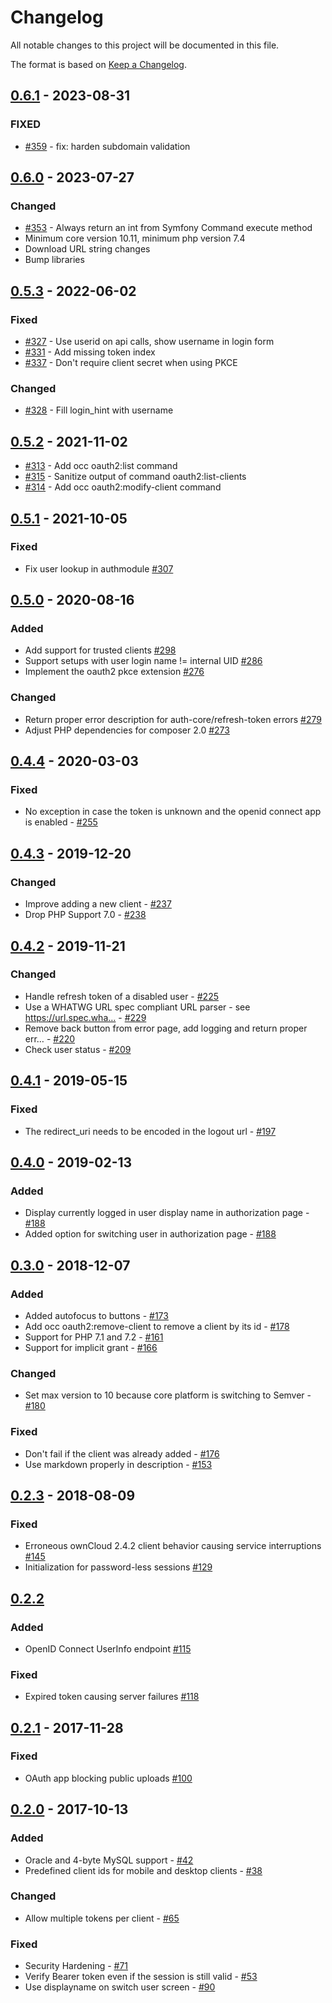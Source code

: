 # Changelog

All notable changes to this project will be documented in this file.

The format is based on [Keep a Changelog](http://keepachangelog.com/en/1.0.0/).

## [0.6.1] - 2023-08-31

### FIXED

- [#359](https://github.com/owncloud/oauth2/pull/359) - fix: harden subdomain validation


## [0.6.0] - 2023-07-27

### Changed

- [#353](https://github.com/owncloud/oauth2/pull/353) - Always return an int from Symfony Command execute method
- Minimum core version 10.11, minimum php version 7.4
- Download URL string changes
- Bump libraries


## [0.5.3] - 2022-06-02

### Fixed

- [#327](https://github.com/owncloud/oauth2/pull/327) - Use userid on api calls, show username in login form 
- [#331](https://github.com/owncloud/oauth2/pull/331) - Add missing token index
- [#337](https://github.com/owncloud/oauth2/pull/337) - Don't require client secret when using PKCE

### Changed 

- [#328](https://github.com/owncloud/oauth2/pull/328) - Fill login_hint with username


## [0.5.2] - 2021-11-02

- [#313](https://github.com/owncloud/oauth2/issues/313) - Add occ oauth2:list command
- [#315](https://github.com/owncloud/oauth2/issues/315) - Sanitize output of command oauth2:list-clients
- [#314](https://github.com/owncloud/oauth2/issues/314) - Add occ oauth2:modify-client command


## [0.5.1] - 2021-10-05

### Fixed

- Fix user lookup in authmodule [#307](https://github.com/owncloud/oauth2/issues/307)


## [0.5.0] - 2020-08-16

### Added

- Add support for trusted clients [#298](https://github.com/owncloud/oauth2/issues/298)
- Support setups with user login name != internal UID [#286](https://github.com/owncloud/oauth2/issues/286)
- Implement the oauth2 pkce extension [#276](https://github.com/owncloud/oauth2/issues/276)

### Changed

- Return proper error description for auth-core/refresh-token errors [#279](https://github.com/owncloud/oauth2/issues/279)
- Adjust PHP dependencies for composer 2.0 [#273](https://github.com/owncloud/oauth2/issues/273)

## [0.4.4] - 2020-03-03

### Fixed

- No exception in case the token is unknown and the openid connect app is enabled - [#255](https://github.com/owncloud/oauth2/issues/255)

## [0.4.3] - 2019-12-20

### Changed

- Improve adding a new client - [#237](https://github.com/owncloud/oauth2/issues/237)
- Drop PHP Support 7.0 - [#238](https://github.com/owncloud/oauth2/issues/238)

## [0.4.2] - 2019-11-21

### Changed

- Handle refresh token of a disabled user - [#225](https://github.com/owncloud/oauth2/issues/225)
- Use a WHATWG URL spec compliant URL parser - see https://url.spec.wha… - [#229](https://github.com/owncloud/oauth2/issues/229)
- Remove back button from error page, add logging and return proper err… - [#220](https://github.com/owncloud/oauth2/issues/220)
- Check user status - [#209](https://github.com/owncloud/oauth2/issues/209)

## [0.4.1] - 2019-05-15

### Fixed

- The redirect_uri needs to be encoded in the logout url - [#197](https://github.com/owncloud/oauth2/issues/197)

## [0.4.0] - 2019-02-13

### Added

- Display currently logged in user display name in authorization page - [#188](https://github.com/owncloud/oauth2/issues/188)
- Added option for switching user in authorization page - [#188](https://github.com/owncloud/oauth2/issues/188)

## [0.3.0] - 2018-12-07

### Added

- Added autofocus to buttons - [#173](https://github.com/owncloud/oauth2/issues/173)
- Add occ oauth2:remove-client to remove a client by its id - [#178](https://github.com/owncloud/oauth2/issues/178)
- Support for PHP 7.1 and 7.2 - [#161](https://github.com/owncloud/oauth2/issues/161)
- Support for implicit grant - [#166](https://github.com/owncloud/oauth2/issues/166)

### Changed

- Set max version to 10 because core platform is switching to Semver - [#180](https://github.com/owncloud/oauth2/issues/180)

### Fixed

- Don't fail if the client was already added - [#176](https://github.com/owncloud/oauth2/issues/176)
- Use markdown properly in description - [#153](https://github.com/owncloud/oauth2/issues/153)

## [0.2.3] - 2018-08-09

### Fixed

- Erroneous ownCloud 2.4.2 client behavior causing service interruptions [#145](https://github.com/owncloud/oauth2/pull/145)
- Initialization for password-less sessions [#129](https://github.com/owncloud/oauth2/pull/129)

## [0.2.2]

### Added

- OpenID Connect UserInfo endpoint [#115](https://github.com/owncloud/oauth2/pull/115)

### Fixed

- Expired token causing server failures  [#118](https://github.com/owncloud/oauth2/pull/118)

## [0.2.1] - 2017-11-28

### Fixed

- OAuth app blocking public uploads [#100](https://github.com/owncloud/oauth2/pull/100)

## [0.2.0] - 2017-10-13

### Added

- Oracle and 4-byte MySQL support - [#42](https://github.com/owncloud/oauth2/pull/42)
- Predefined client ids for mobile and desktop clients - [#38](https://github.com/owncloud/oauth2/pull/38)

### Changed

- Allow multiple tokens per client - [#65](https://github.com/owncloud/oauth2/pull/65)

### Fixed

- Security Hardening - [#71](https://github.com/owncloud/oauth2/pull/71)
- Verify Bearer token even if the session is still valid - [#53](https://github.com/owncloud/oauth2/pull/53)
- Use displayname on switch user screen - [#90](https://github.com/owncloud/oauth2/pull/90)

[Unreleased]: https://github.com/owncloud/oauth2/compare/v0.6.1...master
[0.6.1]: https://github.com/owncloud/oauth2/compare/v0.6.0...v0.6.1
[0.6.0]: https://github.com/owncloud/oauth2/compare/v0.5.3...v0.6.0
[0.5.3]: https://github.com/owncloud/oauth2/compare/v0.5.2...v0.5.3
[0.5.2]: https://github.com/owncloud/oauth2/compare/v0.5.1...v0.5.2
[0.5.1]: https://github.com/owncloud/oauth2/compare/v0.5.0...v0.5.1
[0.5.0]: https://github.com/owncloud/oauth2/compare/v0.4.4...v0.5.0
[0.4.4]: https://github.com/owncloud/oauth2/compare/v0.4.3...v0.4.4
[0.4.3]: https://github.com/owncloud/oauth2/compare/v0.4.2...v0.4.3
[0.4.2]: https://github.com/owncloud/oauth2/compare/v0.4.1...v0.4.2
[0.4.1]: https://github.com/owncloud/oauth2/compare/v0.4.0...v0.4.1
[0.4.0]: https://github.com/owncloud/oauth2/compare/v0.3.0...v0.4.0
[0.3.0]: https://github.com/owncloud/oauth2/compare/v0.2.3...v0.3.0
[0.2.3]: https://github.com/owncloud/oauth2/compare/v0.2.2...v0.2.3
[0.2.2]: https://github.com/owncloud/oauth2/compare/v0.2.1...v0.2.2
[0.2.1]: https://github.com/owncloud/oauth2/compare/v0.2.0...v0.2.1
[0.2.0]: https://github.com/owncloud/oauth2/compare/v0.1.0...v0.2.0
